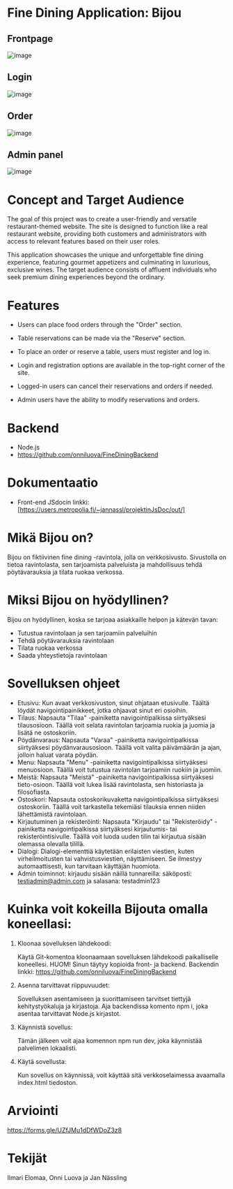 # Fine Dining Application: Bijou

## Frontpage
![image](https://github.com/user-attachments/assets/3ea3f047-f35d-4d31-b971-70b3b061f4d6)

## Login
![image](https://github.com/user-attachments/assets/9f1dfb79-9dde-449a-a73d-cc8a7c35e039)

## Order
![image](https://github.com/user-attachments/assets/6a487974-31ec-4cf8-89f4-0a3bc1646691)

## Admin panel
![image](https://github.com/user-attachments/assets/d48b8505-a0d4-431f-b81c-1569a30ac4af)


# Concept and Target Audience

The goal of this project was to create a user-friendly and versatile restaurant-themed website. The site is designed to function like a real restaurant website, providing both customers and administrators with access to relevant features based on their user roles.

This application showcases the unique and unforgettable fine dining experience, featuring gourmet appetizers and culminating in luxurious, exclusive wines. The target audience consists of affluent individuals who seek premium dining experiences beyond the ordinary.

# Features

- Users can place food orders through the "Order" section.

- Table reservations can be made via the "Reserve" section.

- To place an order or reserve a table, users must register and log in.

- Login and registration options are available in the top-right corner of the site.

- Logged-in users can cancel their reservations and orders if needed.

- Admin users have the ability to modify reservations and orders.

# Backend
- Node.js
- https://github.com/onniluova/FineDiningBackend

# Dokumentaatio
- Front-end JSdocin linkki: [https://users.metropolia.fi/~jannassl/projektinJsDoc/out/]

# Mikä Bijou on?

Bijou on fiktiivinen fine dining -ravintola, jolla on verkkosivusto. Sivustolla on tietoa ravintolasta, sen tarjoamista palveluista ja mahdollisuus tehdä pöytävarauksia ja tilata ruokaa verkossa.

# Miksi Bijou on hyödyllinen?

Bijou on hyödyllinen, koska se tarjoaa asiakkaille helpon ja kätevän tavan:

- Tutustua ravintolaan ja sen tarjoamiin palveluihin
- Tehdä pöytävarauksia ravintolaan
- Tilata ruokaa verkossa
- Saada yhteystietoja ravintolaan

# Sovelluksen ohjeet
- Etusivu: Kun avaat verkkosivuston, sinut ohjataan etusivulle. Täältä löydät navigointipainikkeet, jotka ohjaavat sinut eri osioihin.  ​
- Tilaus: Napsauta "Tilaa" -painiketta navigointipalkissa siirtyäksesi tilausosioon. Täällä voit selata ravintolan tarjoamia ruokia ja juomia ja lisätä ne ostoskoriin.  ​
- Pöydänvaraus: Napsauta "Varaa" -painiketta navigointipalkissa siirtyäksesi pöydänvarausosioon. Täällä voit valita päivämäärän ja ajan, jolloin haluat varata pöydän.  
- Menu: Napsauta "Menu" -painiketta navigointipalkissa siirtyäksesi menuosioon. Täällä voit tutustua ravintolan tarjoamiin ruokiin ja juomiin.  
- Meistä: Napsauta "Meistä" -painiketta navigointipalkissa siirtyäksesi tieto-osioon. Täällä voit lukea lisää ravintolasta, sen historiasta ja filosofiasta.  ​
- Ostoskori: Napsauta ostoskorikuvaketta navigointipalkissa siirtyäksesi ostoskoriin. Täällä voit tarkastella tekemiäsi tilauksia ennen niiden lähettämistä ravintolaan.  ​
- Kirjautuminen ja rekisteröinti: Napsauta "Kirjaudu" tai "Rekisteröidy" -painiketta navigointipalkissa siirtyäksesi kirjautumis- tai rekisteröintisivulle. Täällä voit luoda uuden tilin tai kirjautua sisään olemassa olevalla tilillä.  
- Dialogi: Dialogi-elementtiä käytetään erilaisten viestien, kuten virheilmoitusten tai vahvistusviestien, näyttämiseen. Se ilmestyy automaattisesti, kun tarvitaan käyttäjän huomiota.​
- Admin toiminnot: kirjaudu sisään näillä tunnareilla: säköposti: testiadmin@admin.com ja salasana: testadmin123
  
# Kuinka voit kokeilla Bijouta omalla koneellasi:

1. Kloonaa sovelluksen lähdekoodi:

    Käytä Git-komentoa kloonaamaan sovelluksen lähdekoodi paikalliselle koneellesi. HUOM! Sinun täytyy kopioida front- ja backend. Backendin linkki: https://github.com/onniluova/FineDiningBackend

2. Asenna tarvittavat riippuvuudet:

    Sovelluksen asentamiseen ja suorittamiseen tarvitset tiettyjä kehitystyökaluja ja kirjastoja. Aja backendissa komento npm i, joka asentaa tarvittavat Node.js kirjastot.

3. Käynnistä sovellus:

    Tämän jälkeen voit ajaa komennon npm run dev, joka käynnistää palvelimen lokaalisti.

4. Käytä sovellusta:

    Kun sovellus on käynnissä, voit käyttää sitä verkkoselaimessa avaamalla index.html tiedoston.
   
# Arviointi
https://forms.gle/UZfJMu1dDfWDoZ3z8

# Tekijät
Ilmari Elomaa, Onni Luova ja Jan Nässling
